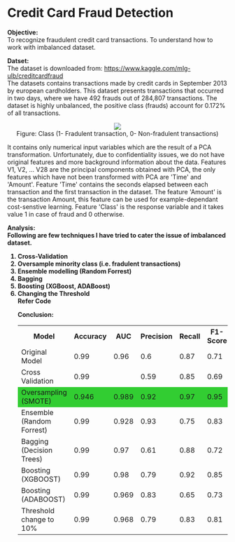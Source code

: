 <h1> Credit Card Fraud Detection</h1>

<b>Objective:</b><br>
To recognize fraudulent credit card transactions.
To understand how to work with imbalanced dataset.


<b>Datset:</b>
<br>The dataset is downloaded from: https://www.kaggle.com/mlg-ulb/creditcardfraud
<br> The datasets contains transactions made by credit cards in September 2013 by european cardholders. This dataset presents transactions that occurred in two days, where we have 492 frauds out of 284,807 transactions. The dataset is highly unbalanced, the positive class (frauds) account for 0.172% of all transactions.

<p align="center"><img src="https://github.com/kpratikin/Credit-Card-Fraud/blob/master/Class_split.PNG">
 <br>Figure: Class (1- Fradulent transaction, 0- Non-fradulent transactions)
 </p>

It contains only numerical input variables which are the result of a PCA transformation. Unfortunately, due to confidentiality issues, we do not have original features and more background information about the data. Features V1, V2, ... V28 are the principal components obtained with PCA, the only features which have not been transformed with PCA are 'Time' and 'Amount'. Feature 'Time' contains the seconds elapsed between each transaction and the first transaction in the dataset. The feature 'Amount' is the transaction Amount, this feature can be used for example-dependant cost-senstive learning. Feature 'Class' is the response variable and it takes value 1 in case of fraud and 0 otherwise.

<b>Analysis:</b>
<br><b>Following are few techniques I have tried to cater the issue of imbalanced dataset.
<ol><li> Cross-Validation
    <li> Oversample minority class (i.e. fradulent transactions)
    <li> Ensemble modelling (Random Forrest)
    <li> Bagging
    <li> Boosting (XGBoost, ADABoost)
    <li> Changing the Threshold
<br> Refer Code

Conclusion:
<table style="width:100%">
  <tr>
    <th>Model</th>
    <th>Accuracy</th>
    <th>AUC</th> 
    <th>Precision</th>
    <th>Recall</th>
    <th>F1-Score</th>
  </tr>
  <tr>
    <td>Original Model</td>
    <td>0.99</td> 
    <td>0.96</td>
      <td>0.6</td>
      <td>0.87</td>
      <td>0.71</td>
  </tr>
    
  <tr>
    <td>Cross Validation</td>
    <td>0.99</td> 
    <td></td>
      <td>0.59</td>
      <td>0.85</td>
      <td>0.69</td>
  </tr>
  
  <tr bgcolor="#32CD32">
    <td>Oversampling (SMOTE)</td>
    <td>0.946</td> 
    <td>0.989</td>
      <td>0.92</td>
      <td>0.97</td>
      <td>0.95</td>
  </tr>
  
   <tr>
    <td>Ensemble (Random Forrest)</td>
    <td>0.99</td> 
    <td>0.928</td>
      <td>0.93</td>
      <td>0.75</td>
      <td>0.83</td>
  </tr>
  
   <tr>
    <td>Bagging (Decision Trees)</td>
    <td>0.99</td> 
    <td>0.97</td>
      <td>0.61</td>
      <td>0.88</td>
      <td>0.72</td>
  </tr>
  
  <tr>
    <td>Boosting (XGBOOST)</td>
    <td>0.99</td> 
    <td>0.98</td>
      <td>0.79</td>
      <td>0.92</td>
      <td>0.85</td>
  </tr>
  
  <tr>
    <td>Boosting (ADABOOST)</td>
    <td>0.99</td> 
    <td>0.969</td>
      <td>0.83</td>
      <td>0.65</td>
      <td>0.73</td>
  </tr>
  
  <tr>
    <td>Threshold change to 10%</td>
    <td>0.99</td> 
    <td>0.968</td>
      <td>0.79</td>
      <td>0.83</td>
      <td>0.81</td>
  </tr>

